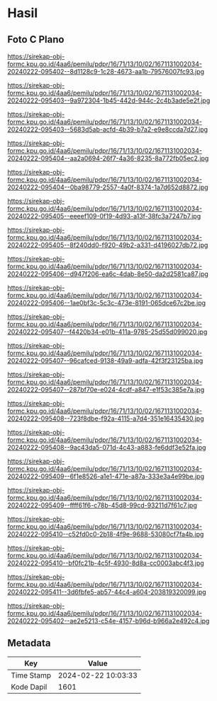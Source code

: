 # Hasil

## Foto C Plano

https://sirekap-obj-formc.kpu.go.id/4aa6/pemilu/pdpr/16/71/13/10/02/1671131002034-20240222-095402--8d1128c9-1c28-4673-aa1b-79576007fc93.jpg

https://sirekap-obj-formc.kpu.go.id/4aa6/pemilu/pdpr/16/71/13/10/02/1671131002034-20240222-095403--9a972304-1b45-442d-944c-2c4b3ade5e2f.jpg

https://sirekap-obj-formc.kpu.go.id/4aa6/pemilu/pdpr/16/71/13/10/02/1671131002034-20240222-095403--5683d5ab-acfd-4b39-b7a2-e9e8ccda7d27.jpg

https://sirekap-obj-formc.kpu.go.id/4aa6/pemilu/pdpr/16/71/13/10/02/1671131002034-20240222-095404--aa2a0694-26f7-4a36-8235-8a772fb05ec2.jpg

https://sirekap-obj-formc.kpu.go.id/4aa6/pemilu/pdpr/16/71/13/10/02/1671131002034-20240222-095404--0ba98779-2557-4a0f-8374-1a7d652d8872.jpg

https://sirekap-obj-formc.kpu.go.id/4aa6/pemilu/pdpr/16/71/13/10/02/1671131002034-20240222-095405--eeeef109-0f19-4d93-a13f-38fc3a7247b7.jpg

https://sirekap-obj-formc.kpu.go.id/4aa6/pemilu/pdpr/16/71/13/10/02/1671131002034-20240222-095405--8f240dd0-f920-49b2-a331-d4196027db72.jpg

https://sirekap-obj-formc.kpu.go.id/4aa6/pemilu/pdpr/16/71/13/10/02/1671131002034-20240222-095406--d947f206-ea6c-4dab-8e50-da2d2581ca87.jpg

https://sirekap-obj-formc.kpu.go.id/4aa6/pemilu/pdpr/16/71/13/10/02/1671131002034-20240222-095406--1ae0bf3c-5c3c-473e-8191-065dce67c2be.jpg

https://sirekap-obj-formc.kpu.go.id/4aa6/pemilu/pdpr/16/71/13/10/02/1671131002034-20240222-095407--f4420b34-e01b-411a-9785-25d55d099020.jpg

https://sirekap-obj-formc.kpu.go.id/4aa6/pemilu/pdpr/16/71/13/10/02/1671131002034-20240222-095407--96cafced-9138-49a9-adfa-42f3f23125ba.jpg

https://sirekap-obj-formc.kpu.go.id/4aa6/pemilu/pdpr/16/71/13/10/02/1671131002034-20240222-095407--287bf70e-e024-4cdf-a847-e1f53c385e7a.jpg

https://sirekap-obj-formc.kpu.go.id/4aa6/pemilu/pdpr/16/71/13/10/02/1671131002034-20240222-095408--723f8dbe-f92a-4115-a7d4-351e16435430.jpg

https://sirekap-obj-formc.kpu.go.id/4aa6/pemilu/pdpr/16/71/13/10/02/1671131002034-20240222-095408--9ac43da5-071d-4c43-a883-fe6ddf3e52fa.jpg

https://sirekap-obj-formc.kpu.go.id/4aa6/pemilu/pdpr/16/71/13/10/02/1671131002034-20240222-095409--6f1e8526-a1e1-471e-a87a-333e3a4e99be.jpg

https://sirekap-obj-formc.kpu.go.id/4aa6/pemilu/pdpr/16/71/13/10/02/1671131002034-20240222-095409--ffff61f6-c78b-45d8-99cd-93211d7f61c7.jpg

https://sirekap-obj-formc.kpu.go.id/4aa6/pemilu/pdpr/16/71/13/10/02/1671131002034-20240222-095410--c52fd0c0-2b18-4f9e-9688-53080cf7fa4b.jpg

https://sirekap-obj-formc.kpu.go.id/4aa6/pemilu/pdpr/16/71/13/10/02/1671131002034-20240222-095410--bf0fc21b-4c5f-4930-8d8a-cc0003abc4f3.jpg

https://sirekap-obj-formc.kpu.go.id/4aa6/pemilu/pdpr/16/71/13/10/02/1671131002034-20240222-095411--3d6fbfe5-ab57-44c4-a604-203819320099.jpg

https://sirekap-obj-formc.kpu.go.id/4aa6/pemilu/pdpr/16/71/13/10/02/1671131002034-20240222-095402--ae2e5213-c54e-4157-b96d-b966a2e492c4.jpg


## Metadata

| Key        | Value               |
| ---------- | ------------------- |
| Time Stamp | 2024-02-22 10:03:33 |
| Kode Dapil | 1601                |



